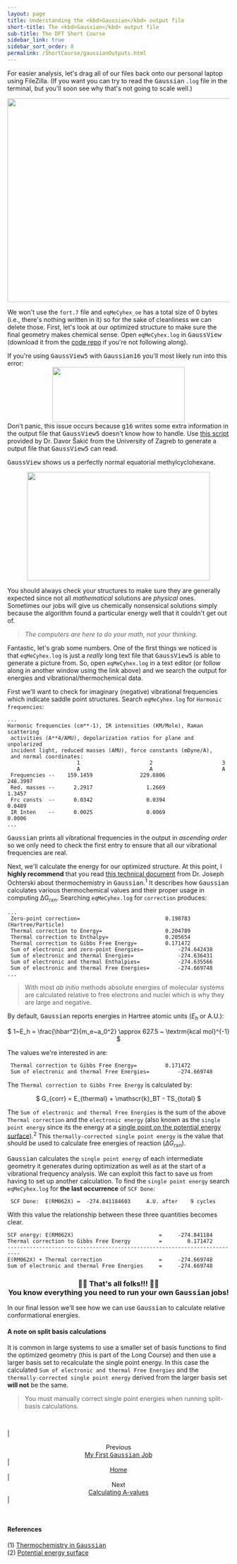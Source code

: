 ```yaml
---
layout: page
title: Understanding the <kbd>Gaussian</kbd> output file
short-title: The <kbd>Gaussian</kbd> output file
sub-title: The DFT Short Course
sidebar_link: true
sidebar_sort_order: 8
permalink: /ShortCourse/gaussianOutputs.html
---
```


For easier analysis, let's drag all of our files back onto our personal laptop using FileZilla. (If you want you can try to read the <kbd>Gaussian</kbd> `.log` file in the terminal, but you'll soon see why that's not going to scale well.)

<center>
    <img src="/dftCourse/assets/images/SC/7_1.png" width="641.5" height="462.5">
</center>

We won't use the `fort.7` file and `eqMeCyhex_oe` has a total size of 0 bytes (i.e., there's nothing written in it) so for the sake of cleanliness we can delete those. First, let's look at our optimized structure to make sure the final geometry makes chemical sense. Open `eqMeCyhex.log` in <kbd>GaussView</kbd> (download it from the [code repo](https://github.com/thisisntnathan/dftShortCourseFiles/blob/370b1efe3fbc332fc7beef72050ffe52b357fcf5/eqMeCyclohexane/eqMeCyhex.log) if you're not following along).  

<div class="message">
    If you're using <kbd>GaussView5</kbd> with <kbd>Gaussian16</kbd> you'll most likely run into this error:
        <center>
            <img src="/dftCourse/assets/images/SC/GLOG_Parse_Error.png" width="300" height="124.5">
        </center>
    Don't panic, this issue occurs because <kbd>g16</kbd> writes some extra information in the output file that <kbd>GaussView5</kbd> doesn't know how to handle. Use <a href="https://gist.github.com/thisisntnathan/2aab4e51f1887c2e41feb71b081d5a7f">this script</a> provided by Dr. Davor Šakić from the University of Zagreb to generate a output file that <kbd>GaussView5</kbd> can read.
</div>

<kbd>GaussView</kbd> shows us a perfectly normal equatorial methylcyclohexane.

<center>
    <img src="/dftCourse/assets/images/SC/eqMeCyhex.png" width="414.6" height="246.6">
</center>

You should always check your structures to make sure they are generally expected since not all *mathematical* solutions are *physical* ones. Sometimes our jobs will give us chemically nonsensical solutions simply because the algorithm found a particular energy well that it couldn't get out of.  

>*The computers are here to do your math, not your thinking.*

Fantastic, let's grab some numbers. One of the first things we noticed is that `eqMeCyhex.log` is just a *really* long text file that <kbd>GaussView5</kbd> is able to generate a picture from. So, open `eqMeCyhex.log` in a text editor (or follow along in another window using the link above) and we search the output for energies and vibrational/thermochemical data.  

First we'll want to check for imaginary (negative) vibrational frequencies which indicate saddle point structures. Search `eqMeCyhex.log` for `Harmonic frequencies`:

<!-- markdownlint-disable MD040 -->
```
...
Harmonic frequencies (cm**-1), IR intensities (KM/Mole), Raman scattering
 activities (A**4/AMU), depolarization ratios for plane and unpolarized
 incident light, reduced masses (AMU), force constants (mDyne/A),
 and normal coordinates:
                      1                      2                      3
                      A                      A                      A
 Frequencies --    159.1459               229.6806               248.3997
 Red. masses --      2.2917                 1.2669                 1.3457
 Frc consts  --      0.0342                 0.0394                 0.0489
 IR Inten    --      0.0025                 0.0069                 0.0006
...
```
<!-- markdownlint-enable MD040 -->

<kbd>Gaussian</kbd> prints all vibrational frequencies in the output in *ascending order* so we only need to check the first entry to ensure that all our vibrational frequencies are real.  

Next, we'll calculate the energy for our optimized structure. At this point, I **highly recommend** that you read [this technical document](https://gaussian.com/thermo/) from Dr. Joseph Ochterski about thermochemistry in <kbd>Gaussian</kbd>.<sup>1</sup> It describes how <kbd>Gaussian</kbd> calculates various thermochemical values and their proper usage in computing ΔG<sub>*rxn*</sub>. Searching `eqMeCyhex.log` for `correction` produces:

<!-- markdownlint-disable MD040 -->
```
...
 Zero-point correction=                           0.198783 (Hartree/Particle)
 Thermal correction to Energy=                    0.204789
 Thermal correction to Enthalpy=                  0.205654
 Thermal correction to Gibbs Free Energy=         0.171472
 Sum of electronic and zero-point Energies=           -274.642438
 Sum of electronic and thermal Energies=              -274.636431
 Sum of electronic and thermal Enthalpies=            -274.635566
 Sum of electronic and thermal Free Energies=         -274.669748
...
```
<!-- markdownlint-enable MD040 -->

>With most *ab initio* methods absolute energies of molecular systems are calculated relative to free electrons and nuclei which is why they are large and negative.

By default, <kbd>Gaussian</kbd> reports energies in Hartree atomic units ($E_h$ or A.U.):  
<center>
    $ 1~E_h = \frac{\hbar^2}{m_e~a_0^2} \approx 627.5 ~ \textrm{kcal mol}^{-1} $  
</center>

The values we're interested in are:

<!-- markdownlint-disable MD040 -->
```
 Thermal correction to Gibbs Free Energy=         0.171472
 Sum of electronic and thermal Free Energies=         -274.669748
```
<!-- markdownlint-enable MD040 -->

The `Thermal correction to Gibbs Free Energy` is calculated by:
<center>
    $ G_{corr} = E_{thermal} + \mathscr{k}_BT - TS_{total} $
</center>
  
The `Sum of electronic and thermal Free Energies` is the sum of the above `Thermal correction` and the `electronic energy` (also known as the `single point energy` since its the energy at a [single point on the potential energy surface](https://en.wikipedia.org/wiki/Potential_energy_surface)).<sup>2</sup> This `thermally-corrected single point energy` is the value that should be used to calculate free energies of reaction ($\Delta G_{rxn}$).

<kbd>Gaussian</kbd> calculates the `single point energy` of each intermediate geometry it generates during optimization as well as at the start of a vibrational frequency analysis. We can exploit this fact to save us from having to set up another calculation. To find the `single point energy` search `eqMeCyhex.log` for **the last occurrence** of `SCF Done`:

<!-- markdownlint-disable MD040 -->
```
 SCF Done:  E(RM062X) =  -274.841184603     A.U. after    9 cycles
```
<!-- markdownlint-enable MD040 -->

With this value the relationship between these three quantities becomes clear.

<!-- markdownlint-disable MD040 -->
```
SCF energy: E(RM062X)                           =     -274.841184
Thermal correction to Gibbs Free Energy         =        0.171472
--------------------------------------------------------------------------
E(RM062X) + Thermal correction                  =     -274.669748
Sum of electronic and thermal Free Energies     =     -274.669748
```
<!-- markdownlint-enable MD040 -->

### <center> 🎉🎉 That's all folks!!! 🍾🍾 <br> You know everything you need to run your own <kbd>Gaussian</kbd> jobs! </center>

In our final lesson we'll see how we can use <kbd>Gaussian</kbd> to calculate relative conformational energies.  

#### A note on split basis calculations

It is common in large systems to use a smaller set of basis functions to find the optimized geometry (this is part of the Long Course) and then use a larger basis set to recalculate the single point energy. In this case the calculated `Sum of electronic and thermal Free Energies` and the `thermally-corrected single point energy` derived from the larger basis set **will not** be the same.  

>You must manually correct single point energies when running split-basis calculations.  

<br />

| <center>Previous<br><a href="/dftCourse/ShortCourse/firstJob.html">My First <kbd>Gaussian</kbd> Job</a></center> | <center><a href="/dftCourse/introduction.html">Home</a></center> | <center>Next<br><a href="/dftCourse/ShortCourse/aValues.html">Calculating A-values</a></center> |

<br>

#### References

(1) [Thermochemistry in <kbd>Gaussian</kbd>](https://gaussian.com/thermo/)  
(2) [Potential energy surface](https://en.wikipedia.org/wiki/Potential_energy_surface)  

